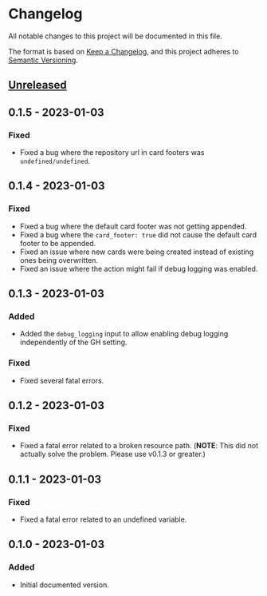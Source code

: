 # Changelog
All notable changes to this project will be documented in this file.

The format is based on [Keep a Changelog](https://keepachangelog.com/en/1.0.0/),
and this project adheres to [Semantic Versioning](https://semver.org/spec/v2.0.0.html).

## [Unreleased]

## 0.1.5 - 2023-01-03

### Fixed
- Fixed a bug where the repository url in card footers was `undefined/undefined`.

## 0.1.4 - 2023-01-03

### Fixed
- Fixed a bug where the default card footer was not getting appended.
- Fixed a bug where the `card_footer: true` did not cause the default card footer to be appended.
- Fixed an issue where new cards were being created instead of existing ones being overwritten.
- Fixed an issue where the action might fail if debug logging was enabled.


## 0.1.3 - 2023-01-03

### Added
- Added the `debug_logging` input to allow enabling debug logging independently of the GH setting.

### Fixed
- Fixed several fatal errors.

## 0.1.2 - 2023-01-03

### Fixed
- Fixed a fatal error related to a broken resource path. (**NOTE**: This did not actually solve the problem. Please use v0.1.3 or greater.)

## 0.1.1 - 2023-01-03

### Fixed
- Fixed a fatal error related to an undefined variable.

## 0.1.0 - 2023-01-03
### Added
- Initial documented version.

[Unreleased]: https://github.com/ActiveEngagement/theguru/compare/v0.1.5...HEAD
